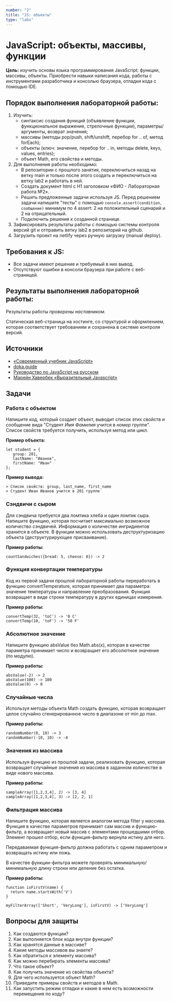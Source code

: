 ```yaml
---
number: "2"
title: "JS: объекты"
type: "labs"
---
```


# JavaScript: объекты, массивы, функции

**Цель:** изучить основы языка программирования JavaScript: функции, массивы, объекты. Приобрести навыки написания кода, работы с инструментами разработчика и консолью браузера, отладки кода с помощью IDE.

## Порядок выполнения лабораторной работы:

1. Изучить:
   - синтаксис создания функций (объявление функции, функциональное выражение, стрелочные функции), параметры/аргументы, возврат значения;
   - массивы (методы pop/push, shift/unshift, перебор for .. of, метод forEach);
   - объекты (ключ: значение, перебор for .. in, методы delete, keys, values, entries);
   - объект Math, его свойства и методы.
1. Для выполнения работы необходимо:
   - В репозитории с прошлого занятия, переключиться назад на ветку main и только после этого создать и переключиться на ветку lab2 и работать в ней.
   - Создать документ html с H1 заголовком «ФИО - Лабораторная работа №2».
   - Решить предложенные задачи используя JS. Перед решением задачи напишите "тесты" с помощью `console.assert(condition, сообщение)` минимум по 4 assert: 2 на положительный сценарий и 2 на отрицательный.
   - Подключить решения к созданной странице.
1. Зафиксировать результаты работы с помощью системы контроля версий git и отправить ветку lab2 в репозиторий на github.
1. Загрузить проект на netlify через ручную загрузку (manual deploy).

## Требования к JS:

- Все задачи имеют решение и требуемый в них вывод.
- Отсутствуют ошибки в консоли браузера при работе с веб-страницей.

## Результаты выполнения лабораторной работы:

Результаты работы _проверены наставником_.

Статическая веб-страница на хостинге, со структурой и оформлением, которая соответствует требованиям и сохранена в системе контроля версий.

## Источники

- [«Современный учебник JavaScript»](https://learn.javascript.ru/)
- [doka.guide](https://doka.guide/js/)
- [Руководство по JavaScript на русском](https://developer.mozilla.org/ru/docs/Web/JavaScript)
- [Марейн Хавербек «Выразительный Javascript»](https://karmazzin.gitbook.io/eloquentjavascript_ru/)

## Задачи

### Работа с объектом

Напишите код, который создает объект, выводит список этих свойств и сообщение вида "Студент _Имя_ _Фамилия_ учится в _номер_ группе". Список свойств требуется получить, используя метод или цикл.

**Пример объекта:**

```
let student = {
   group: 201,
   lastName: "Иванов",
   firstName: "Иван"
};
```

**Пример вывода:**

```
> Список свойств: group, last_name, first_name
> Студент Иван Иванов учится в 201 группе
```

### Сэндвичи с сыром

Для сэндвича требуется два ломтика хлеба и один ломтик сыра. Напишите функцию, которая посчитает максимально возможное количество сэндвичей. Информация о количестве ингридиентов хранится в объекте. В функции можно использовать деструктуризацию объекта (деструктурирующее присваивание).

**Пример работы:**

```
countSandwiches({bread: 5, cheese: 6}) -> 2
```

### Функция конвертации температуры

Код из первой задачи прошлой лабораторной работы переработать в функцию convertTemperature, которая принимает два параметра: значение температуры и направление преобразования. Функция возвращает в виде строки температуру в других единицах измерения.

**Пример работы:**

```
convertTemp(32, 'toC') -> '0 C'
convertTemp(10, 'toF') -> '50 F'
```

### Абсолютное значение

Напишите функцию absValue без Math.abs(x), которая в качестве параметра принимает число и возвращает его абсолютное значение (по модулю).

**Пример работы:**

```
absValue(-2) -> 2
absValue(100) -> 100
absValue(0) -> 0
```

### Случайные числа

Используя методы объекта Math создать функцию, которая возвращает целое случайно сгенерированное число в диапазоне от min до max.

**Пример работы:**

```
randomNumber(0, 10) -> 3
randomNumber(-10, 10) -> -4
```

### Значения из массива

Используя функцию из прошлой задачи, реализовать функцию, которая возвращает случайные значения из массива в заданном количестве в виде нового массива.

**Пример работы:**

```
sampleArray([1,2,3,4], 2) -> [3, 4]
sampleArray([1,2,3,4], 3) -> [2, 2, 1]
```

### Фильтрация массива

Напишите функцию, которая является аналогом метода filter у массива. Функция в качестве параметров принимает сам массив и функцию-фильтр, а возвращает новый массив с элементами прошедшими отбор. Элемент прошел отбор, если функция-фильтр вернула истину для него.

Передаваемая функция-фильтр должна работать с одним параметром и возвращать истину или ложь.

В качестве функции-фильтра можете проверять минимальную/минимальную длину строки или деление без остатка.

**Пример работы:**

```
function isFirstV(name) {
  return name.startsWith('V')
}

myFilterArray(['Short', 'VeryLong'], isFirstV) -> ['VeryLong']
```

## Вопросы для защиты

1. Как создаются функции?
1. Как выполняется блок кода внутри функции?
1. Как хранятся данные в массиве?
1. Какие методы массивов вы знаете?
1. Как обратиться к элементу массива?
1. Как можно перебирать элементы массива?
1. Что такое объект?
1. Как получить значение из свойства объекта?
1. Для чего используется объект Math?
1. Приведите примеры свойств и методов в Math.
1. Как запустить режим отладки и какие в нем есть возможности перемещения по коду?
